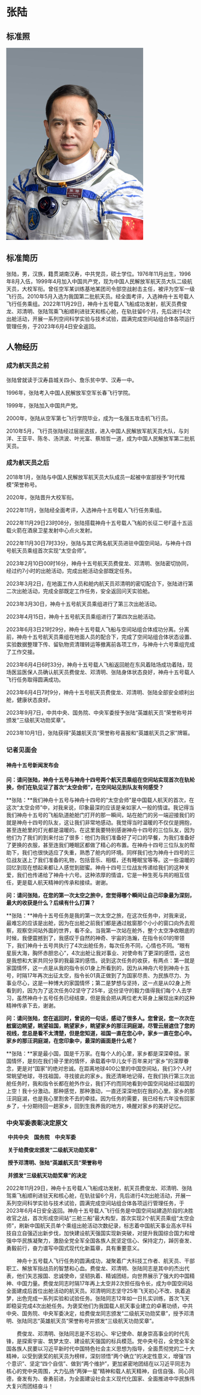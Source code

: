 # 张陆

## 标准照

<img src="./张陆标准照片.jpg" alt="张陆" style="zoom:50%;" />

## 标准简历

​    张陆，男，汉族，籍贯湖南汉寿，中共党员，硕士学位。1976年11月出生，1996年8月入伍，1999年4月加入中国共产党，现为中国人民解放军航天员大队二级航天员，大校军衔。曾任空军某训练基地某团司令部空战射击主任，被评为空军一级飞行员。2010年5月入选为我国第二批航天员。经全面考评，入选神舟十五号载人飞行任务乘组。2022年11月29日，神舟十五号载人飞船成功发射，航天员费俊龙、邓清明、张陆驾乘飞船顺利进驻天和核心舱，在轨驻留6个月，先后进行4次出舱活动，开展一系列空间科学实验与技术试验，圆满完成空间站组合体各项运行管理任务，于2023年6月4日安全返回。

## 人物经历

### 成为航天员之前

张陆曾就读于汉寿县城关四小、詹乐贫中学、汉寿一中。

1996年，张陆考入中国人民解放军空军长春飞行学院。

1999年，张陆加入中国共产党。

2000年，张陆从空军第七飞行学院毕业，成为一名强五攻击机飞行员。

2010年5月，飞行员张陆经过层层选拔，进入中国人民解放军航天员大队，与刘洋、王亚平、陈冬、汤洪波、叶光富、蔡旭哲一道，成为中国人民解放军第二批航天员。

### 成为航天员之后

2018年1月，张陆与中国人民解放军航天员大队成员一起被中宣部授予“时代楷模”荣誉称号。

2020年，张陆晋升大校军衔。

2022年11月，张陆经全面考评，入选神舟十五号载人飞行任务乘组。

2022年11月29日23时08分，张陆搭载神舟十五号载人飞船的长征二号F遥十五运载火箭在酒泉卫星发射中心点火发射。

2022年11月30日7时33分，张陆与其它两名航天员进驻中国空间站，与神舟十四号航天员乘组首次实现“太空会师”。

2023年2月10日00时16分，神舟十五号航天员费俊龙、邓清明、张陆密切协同，经过约7小时的出舱活动，完成出舱活动全部既定任务。

2023年3月2日，在地面工作人员和舱内航天员邓清明的密切配合下，张陆进行第二次出舱活动，完成全部既定工作任务，安全返回问天实验舱。

2023年3月30日，神舟十五号航天员乘组进行了第三次出舱活动。

2023年4月15日，神舟十五号航天员乘组进行了第四次出舱活动。

2023年6月3日21时29分，神舟十五号载人飞船与空间站组合体成功分离。分离前，神舟十五号航天员乘组在地面人员的配合下，完成了空间站组合体状态设置、实验数据整理下传、留轨物资清理转运等撤离前各项工作，与神舟十六号乘组完成了工作交接。

2023年6月4日6时33分，神舟十五号载人飞船返回舱在东风着陆场成功着陆，现场医监医保人员确认航天员费俊龙、邓清明、张陆身体状态良好，神舟十五号载人飞行任务取得圆满成功。

2023年6月4日7时9分，神舟十五号航天员费俊龙、邓清明、张陆全部安全顺利出舱，健康状态良好。

2023年9月7日，中共中央、国务院、中央军委授予张陆“英雄航天员”荣誉称号并颁发“三级航天功勋奖章”。

2023年10月1日，张陆获得“英雄航天员”荣誉称号喜报和“英雄航天员之家”牌匾。

### 记者见面会

#### 神舟十五号新闻发布会

**问：请问张陆，神舟十五号与神舟十四号两个航天员乘组在空间站实现首次在轨轮换，你们在轨见证了首次“太空会师”，在空间站见到队友有何感受？**

**张陆：**我们神舟十五号与神舟十四号的“太空会师”是中国载人航天的首次，在这次“太空会师”中，对我来说，印象最深的应该是亲如家人一般的情谊。我记得当我们神舟十五号的飞船轨道舱舱门打开的那一瞬间，站在舱门的另一端迎接我们的就是神舟十四号的队友，这让我们非常地感动。我觉得当时温暖的不仅仅是拥抱，甚至连舱里的灯光都是温暖的。在这里我要特别感谢神舟十四号的三位队友，因为他们为了我们的到来付出了很多：他们为我们准备好了可口的早餐，为我们准备好了更换的衣服，甚至连我们睡眠区都做了精心的布置。在神舟十四号三位队友的帮助下，我们也很快适应了失重，熟悉了舱内的环境。同样我们也为神舟十四号的三位战友送上了我们准备的礼物，包括音乐、相框，还有睡眠宝等等。这一些温暖的回忆到现在想起来都让人感觉到甜蜜。神舟十四号三位战友传递给我们的这种关爱，我们也传递给了神舟十六号。这种浓厚的情谊，它是一种生死与共的相互信任，更是载人航天精神的传承和接续。谢谢。

**问：请问张陆，在您的第一次太空之旅中，您觉得哪个瞬间让自己印象最为深刻，最大的收获是什么？后续有什么打算？**

**张陆：**神舟十五号任务是我的第一次太空之旅，在这次任务中，对我来说，最难忘的应该是出舱，因为在出舱之前我们都是通过舷窗那个小小的窗口向外去观察，观察空间站外面的世界，看不全。当我第一次站在舱外，整个太空净收眼底的时候，我便震撼到了，我感叹于自然的神奇、宇宙的浩瀚，在指令长01的带领下，我们神舟十五号共执行了4次出舱任务，每次任务不同，心情也不同。“眼有星辰大海，胸怀赤胆忠心”，4次出舱让我对事业、对使命有了更深的感悟，这也是我想和大家共同分享的我最深的感悟。说到这次任务的收获，有两点：第一就是家国情怀，这一点是从我的指令长01身上所看到的，因为从神舟六号到神舟十五号，时隔17年再次出征太空，指令长01真正做到了为国家尽责、为民族尽力、为事业尽心，这是一种博大的家国情怀；第二是梦想与坚持，这一点是从02身上所看到的，因为为了这次任务02坚守了25年，这份坚守的毅力值得我们每个人去学习，虽然神舟十五号任务已经结束，但是我会把从两位老大哥身上展现出来的这种精神传承下去，谢谢。

**问：请问张陆，您在返回时，曾说的一句话，感动了很多人。您曾说，您一次次在舷窗边眺望，眺望祖国，眺望家乡，眺望家乡的那汪洞庭湖，尽管云层遮住了您的视线，您总是看不太清楚，但是您知道，祖国一直在您心中，家乡一直在您心中。家乡的那汪洞庭湖，在您印象中，最深的画面是什么呢？**

**张陆：**家是最小国，国是千万家。在每个人的心里，家乡都是深深牵挂。家国情怀，是刻在我们骨子里的情怀，承载着中华儿女千百年来对“家乡”的深厚眷念，更是对“国家”的绝对忠诚。在距离地球400公里的中国空间站，我们3个人时常眺望地球，寻找祖国，寻找彼此的家乡。我还清晰地记得，在我们执行第三次出舱任务时，我和指令长都在舱外作业，我们不约而同地看到中国空间站经过祖国的上空！我十分激动。那种感觉，那种激动，一直还深深地刻在我的心里。家乡的那汪洞庭湖，也是我心里割舍不去的牵挂。因为任务的需要，我已经有六年没有回家乡了，十分期待回一趟家乡，回到生我养我的地方，唤醒对家乡的美好记忆。

### 中央军委表彰决定原文

​                                                    **中共中央　国务院　中央军委**

​                                            **关于给费俊龙颁发“二级航天功勋奖章”**

​                                            **授予邓清明、张陆“英雄航天员”荣誉称号**

​                                                 **并颁发“三级航天功勋奖章”的决定**

2022年11月29日，神舟十五号载人飞船成功发射，航天员费俊龙、邓清明、张陆驾乘飞船顺利进驻天和核心舱，在轨驻留6个月，先后进行4次出舱活动，开展一系列空间科学实验与技术试验，圆满完成空间站组合体各项运行管理任务，于2023年6月4日安全返回。神舟十五号载人飞行任务是中国空间站建造阶段的决胜收官之战，首次形成空间站“三舱三船”最大构型，首次实现2个航天员乘组“太空会师”，刷新中国航天员单个乘组出舱活动次数纪录，标志着中国航天事业高水平科技自立自强迈出新步伐，加快建设航天强国实现新突破，对提升我国综合国力和增强中华民族凝聚力，激励全党全军全国各族人民坚定信心、保持定力，踔厉奋发、勇毅前行，奋力谱写中国式现代化新篇章，具有重要意义。

　　神舟十五号载人飞行任务的圆满成功，凝聚着广大科技工作者、航天员、干部职工、解放军指战员的智慧和心血。费俊龙、邓清明、张陆同志是其中的杰出代表，他们矢志报国、忠诚使命，坚韧执着、精诚团结，向世界展示了强大的中国精神、中国力量。费俊龙同志时隔17年再上太空并2次担任指令长，成为中国空间站全面建成后首位出舱活动的航天员。邓清明同志坚守25年飞天初心不改、执着追梦，出色完成一系列实验和试验任务。张陆同志12年如一日扎实训练，首次飞天即稳妥完成4次出舱任务。为褒奖他们为我国载人航天事业建立的卓著功绩，中共中央、国务院、中央军委决定，给费俊龙同志颁发“二级航天功勋奖章”，授予邓清明、张陆同志“英雄航天员”荣誉称号并颁发“三级航天功勋奖章”。

　　费俊龙、邓清明、张陆同志是不忘初心、牢记使命、献身崇高事业的时代先锋，是探索宇宙、筑梦太空、建设航天强国的标兵模范。党中央号召，全党全军全国各族人民要以习近平新时代中国特色社会主义思想为指导，全面贯彻党的二十大精神，以受到褒奖的航天员为榜样，深刻领悟“两个确立”的决定性意义，增强“四个意识”、坚定“四个自信”、做到“两个维护”，更加紧密地团结在以习近平同志为核心的党中央周围，大力弘扬“两弹一星”精神和载人航天精神，自信自强、同心同德，奋发有为、奋勇前进，为全面建设社会主义现代化国家、全面推进中华民族伟大复兴而团结奋斗！











